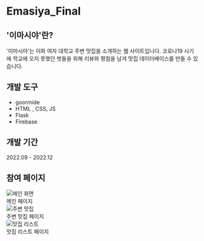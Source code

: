 # Emasiya_Final


## '이마시야'란?
'이마시야'는 이화 여자 대학교 주변 맛집을 소개하는 웹 사이트입니다. 코로나19 시기에 학교에 오지 못했던 벗들을 위해 리뷰와 평점을 남겨 맛집 데이터베이스를 만들 수 있습니다.

## 개발 도구
- goormide
- HTML , CSS, JS
- Flask
- Firebase


## 개발 기간
2022.09 - 2022.12


## 참여 페이지

![메인 화면](https://github.com/HwangJaemin49/Emasiya_Final/assets/97292379/58ba7ae6-3901-4fec-9ecc-22e1c23031f3)<br>
메인 페이지<br>
![주변 맛집](https://github.com/HwangJaemin49/Emasiya_Final/assets/97292379/231efbca-af19-497a-ab69-24186819c0bb)<br>
주변 맛집 페이지<br>
![맛집 리스트](https://github.com/HwangJaemin49/Emasiya_Final/assets/97292379/559c2f03-0020-4216-9b95-c76719b50ac5)<br>
맛집 리스트 페이지<br>
